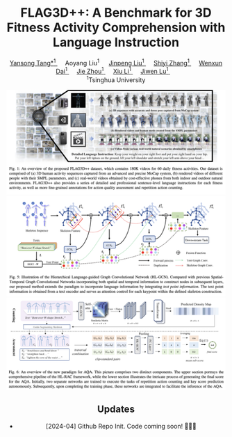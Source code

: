 <div align="center">
<h1>
  FLAG3D++: A Benchmark for 3D Fitness Activity Comprehension with Language Instruction
</h1>

<div>
    <a href="https://andytang15.github.io/">
        Yansong Tang*<sup>1</sup>
    </a>&emsp;
    <!-- </br>Tsinghua University -->
    <a>
        Aoyang Liu<sup>1</sup>
    </a>&emsp;
    <!-- </br>Tsinghua University -->
    <a href="https://moonsliu.github.io/">
        Jinpeng Liu<sup>1</sup>
    </a>&emsp;
    <!-- </br>Tsinghua University -->
    <a href="https://shiyi-zh0408.github.io/">
        Shiyi Zhang<sup>1</sup>
    </a>&emsp;
    <!-- </br>Tsinghua University -->
    <a href="https://github.com/Dai-Wenxun">
        Wenxun Dai<sup>1</sup>
    </a>&emsp;
    <!-- </br>Tsinghua University -->
    <a href="https://scholar.google.com/citations?user=6a79aPwAAAAJ&hl=en">
        Jie Zhou<sup>1</sup>
    </a>&emsp;
    <a href="https://scholar.google.com/citations?user=Xrh1OIUAAAAJ&hl=en">
        Xiu Li<sup>1</sup>
    </a>&emsp;
    <a href="https://scholar.google.com/citations?user=TN8uDQoAAAAJ&hl=zh-CN">
        Jiwen Lu<sup>1</sup>
    </a>
    <!-- </br>Tsinghua University -->
    </li>&emsp;
    <br>
    <sup>1</sup>Tsinghua University
</div>

<!-- <strong><a href='https://moonsliu.github.io/Pro-Motion/' target='_blank'>Project Page</a></strong>&emsp; -->
<!-- <strong><a href='https://arxiv.org/pdf/2312.14828.pdf'>Paper(arXiv)</a></strong>&emsp; -->

![teaser](images/teaser.png)
![method1](images/figure1.png)
![method2](images/figure2.png)

## Updates
- [2024-04] Github Repo Init. Code coming soon! :running::running::running: